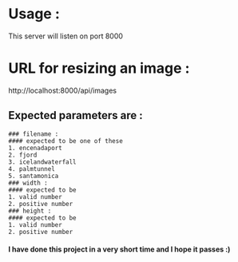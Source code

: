 # Usage :

This server will listen on port 8000

# URL for resizing an image :

http://localhost:8000/api/images

## Expected parameters are :
	### filename :
	#### expected to be one of these 
	1. encenadaport
	2. fjord
	3. icelandwaterfall
	4. palmtunnel
	5. santamonica
	### width :
	#### expected to be 
	1. valid number
	2. positive number 
	### height :
	#### expected to be 
	1. valid number
	2. positive number
	
#### I have done this project in a very short time and I hope it passes :) 
